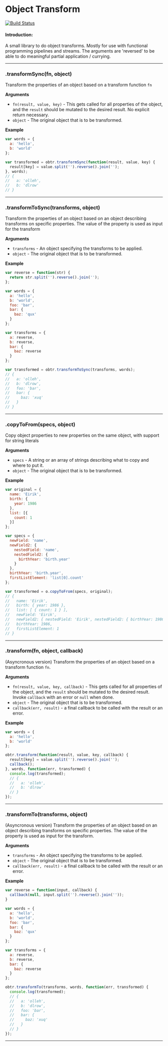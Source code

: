 Object Transform
================

[![Build Status](https://travis-ci.org/eiriklv/object-transform.svg?branch=master)](https://travis-ci.org/eiriklv/object-transform)

#### Introduction:
A small library to do object transforms.
Mostly for use with functional programming pipelines and streams.
The arguments are 'reversed' to be able to do meaningful partial application / currying.

---------------------------------------

### .transformSync(fn, object)

Transform the properties of an object based on a transform function `fn`

__Arguments__

* `fn(result, value, key)` - This gets called for all properties of the object,
  and the `result` should be mutated to the desired result. No explicit return necessary.
* `object` - The original object that is to be transformed.

__Example__

```js
var words = {
  a: 'hello',
  b: 'world'
};

var transformed = obtr.transformSync(function(result, value, key) {
  result[key] = value.split('').reverse().join('');
}, words);
// {
//   a: 'olleh',
//   b: 'dlrow'
// }
```

---------------------------------------

### .transformToSync(transforms, object)

Transform the properties of an object based on an object
describing transforms on specific properties. The value
of the property is used as input for the transform

__Arguments__

* `transforms` - An object specifying the transforms to be applied.
* `object` - The original object that is to be transformed.

__Example__

```js
var reverse = function(str) {
  return str.split('').reverse().join('');
};

var words = {
  a: 'hello',
  b: 'world',
  foo: 'bar',
  bar: {
    baz: 'qux'
  }
};

var transforms = {
  a: reverse,
  b: reverse,
  bar: {
    baz: reverse
  }
};

var transformed = obtr.transformToSync(transforms, words);
// {
//   a: 'olleh',
//   b: 'dlrow',
//   foo: 'bar',
//   bar: {
//     baz: 'xuq'
//   }
// }
```

---------------------------------------

### .copyToFrom(specs, object)

Copy object properties to new properties on the same object,
with support for string literals

__Arguments__

* `specs` - A string or an array of strings describing
  what to copy and where to put it.
* `object` - The original object that is to be transformed.

__Example__

```js
var original = {
  name: 'Eirik',
  birth: {
    year: 1986
  },
  list: [{
    count: 1
  }]
};

var specs = {
  newField: 'name',
  newField2: {
    nestedField: 'name',
    nestedField2: {
      birthYear: 'birth.year'
    }
  },
  birthYear: 'birth.year',
  firstListElement: 'list[0].count'
};

var transformed = o.copyToFrom(specs, original);
// { 
//   name: 'Eirik',
//   birth: { year: 1986 },
//   list: [ { count: 1 } ],
//   newField: 'Eirik',
//   newField2: { nestedField: 'Eirik', nestedField2: { birthYear: 1986 } },
//   birthYear: 1986,
//   firstListElement: 1
// }
```

---------------------------------------

### .transform(fn, object, callback)

(Asyncronous version)
Transform the properties of an object based on a transform function `fn`.

__Arguments__


* `fn(result, value, key, callback)` - This gets called for all properties of the object,
  and the `result` should be mutated to the desired result.
  Invoke `callback` with an error or `null` when done.
* `object` - The original object that is to be transformed.
* `callback(err, result)` - a final callback to be called with the result or an error.

__Example__

```js
var words = {
  a: 'hello',
  b: 'world'
};

obtr.transform(function(result, value, key, callback) {
  result[key] = value.split('').reverse().join('');
  callback();
}, words, function(err, transformed) {
  console.log(transformed);
  // {
  //   a: 'olleh',
  //   b: 'dlrow'
  // }
});
```

---------------------------------------

### .transformTo(transforms, object)

(Asyncronous version)
Transform the properties of an object based on an object
describing transforms on specific properties. The value
of the property is used as input for the transform.

__Arguments__

* `transforms` - An object specifying the transforms to be applied.
* `object` - The original object that is to be transformed.
* `callback(err, result)` - a final callback to be called with the result or an error.

__Example__

```js
var reverse = function(input, callback) {
  callback(null, input.split('').reverse().join(''));
}

var words = {
  a: 'hello',
  b: 'world',
  foo: 'bar',
  bar: {
    baz: 'qux'
  }
};

var transforms = {
  a: reverse,
  b: reverse,
  bar: {
    baz: reverse
  }
};

obtr.transformTo(transforms, words, function(err, transformed) {
  console.log(transformed);
  // {
  //   a: 'olleh',
  //   b: 'dlrow',
  //   foo: 'bar',
  //   bar: {
  //     baz: 'xuq'
  //   }
  // }
});
```

---------------------------------------
